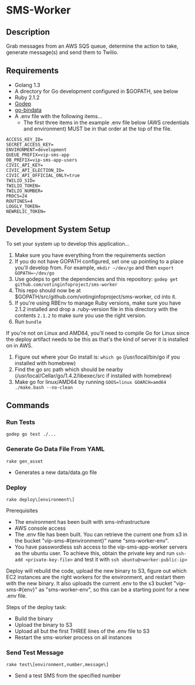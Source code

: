 # SMS-Worker

## Description
Grab messages from an AWS SQS queue, determine the action to take,
generate message(s) and send them to Twilio.

## Requirements
- Golang 1.3
- A directory for Go development configured in $GOPATH, see below
- Ruby 2.1.2
- [Godep](https://github.com/tools/godep)
- [go-bindata](https://github.com/jteeuwen/go-bindata)
- A .env file with the following items...
    - The first three items in the example .env file below (AWS credentials and
      environment) MUST be in that order at the top of the file.

~~~~
ACCESS_KEY_ID=
SECRET_ACCESS_KEY=
ENVIRONMENT=development
QUEUE_PREFIX=vip-sms-app
DB_PREFIX=vip-sms-app-users
CIVIC_API_KEY=
CIVIC_API_ELECTION_ID=
CIVIC_API_OFFICIAL_ONLY=true
TWILIO_SID=
TWILIO_TOKEN=
TWILIO_NUMBER=
PROCS=24
ROUTINES=4
LOGGLY_TOKEN=
NEWRELIC_TOKEN=
~~~~

## Development System Setup
To set your system up to develop this application...

1. Make sure you have everything from the requirements section
2. If you do not have GOPATH configured, set one up pointing to a place you'll develop from. For example, `mkdir ~/dev/go` and then `export GOPATH=~/dev/go`
3. Use godeps to get the dependencies and this repository: `godep get github.com/votinginfoproject/sms-worker`
4. This repo should now be at $GOPATH/src/github.com/votinginfoproject/sms-worker, cd into it.
5. If you're using RBEnv to manage Ruby versions, make sure you have 2.1.2 installed and drop a .ruby-version file in this directory with the contents `2.1.2` to make sure you use the right version.
6. Run `bundle`

If you're not on Linux and AMD64, you'll need to compile Go for Linux since the deploy artifact needs to be this as that's the kind of server it is installed on in AWS.
1. Figure out where your Go install is: `which go` (/usr/local/bin/go if you installed with homebrew)
2. Find the go src path which should be nearby (/usr/local/Cellar/go/1.4.2/libexec/src if installed with homebrew)
4. Make go for linux/AMD64 by running `GOOS=linux GOARCH=amd64 ./make.bash --no-clean`

## Commands
### Run Tests
~~~~
godep go test ./...
~~~~

### Generate Go Data File From YAML
~~~~
rake gen_asset
~~~~

- Generates a new data/data.go file

### Deploy
~~~~
rake deploy\[environment\]
~~~~

Prerequisites
- The environment has been built with sms-infrastructure
- AWS console access
- The .env file has been built. You can retrieve the current one from s3 in the bucket "vip-sms-#{environment}" name "sms-worker-env".
- You have passwordless ssh access to the vip-sms-app-worker servers as the ubuntu user. To achieve this, obtain the private key and run `ssh-add <private-key-file>` and test it with `ssh ubuntu@<worker-public-ip>`

Deploy will rebuild the code, upload the new binary to S3, figure out which EC2 instances are the right workers for the environment, and restart them with the new binary. It also uploads the current .env to the s3 bucket "vip-sms-#{env}" as "sms-worker-env", so this can be a starting point for a new .env file. 

Steps of the deploy task:
- Build the binary
- Upload the binary to S3
- Upload all but the first THREE lines of the .env file to S3
- Restart the sms-worker process on all instances

### Send Test Message
~~~~
rake test\[environment,number,message\]
~~~~

- Send a test SMS from the specified number
